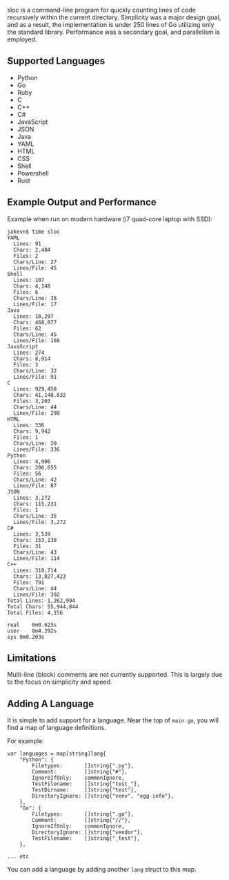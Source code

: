 sloc is a command-line program for quickly counting lines of code recursively within the current directory.
Simplicity was a major design goal, and as a result, the implementation is under 250 lines of Go utilizing only the 
standard library. Performance was a secondary goal, and parallelism is employed.

Supported Languages
---
* Python
* Go
* Ruby
* C
* C++
* C#
* JavaScript
* JSON
* Java
* YAML
* HTML
* CSS
* Shell
* Powershell
* Rust

Example Output and Performance
---
Example when run on modern hardware (i7 quad-core laptop with SSD):

```
jakevn$ time sloc
YAML
  Lines: 91
  Chars: 2,484
  Files: 2
  Chars/Line: 27
  Lines/File: 45
Shell
  Lines: 107
  Chars: 4,148
  Files: 6
  Chars/Line: 38
  Lines/File: 17
Java
  Lines: 10,297
  Chars: 468,077
  Files: 62
  Chars/Line: 45
  Lines/File: 166
JavaScript
  Lines: 274
  Chars: 8,914
  Files: 3
  Chars/Line: 32
  Lines/File: 91
C
  Lines: 929,458
  Chars: 41,148,832
  Files: 3,203
  Chars/Line: 44
  Lines/File: 290
HTML
  Lines: 336
  Chars: 9,942
  Files: 1
  Chars/Line: 29
  Lines/File: 336
Python
  Lines: 4,906
  Chars: 206,655
  Files: 56
  Chars/Line: 42
  Lines/File: 87
JSON
  Lines: 3,272
  Chars: 115,231
  Files: 1
  Chars/Line: 35
  Lines/File: 3,272
C#
  Lines: 3,539
  Chars: 153,138
  Files: 31
  Chars/Line: 43
  Lines/File: 114
C++
  Lines: 310,714
  Chars: 13,827,423
  Files: 791
  Chars/Line: 44
  Lines/File: 392
Total Lines: 1,262,994
Total Chars: 55,944,844
Total Files: 4,156

real	0m0.623s
user	0m4.292s
sys	0m0.203s
```

Limitations
---
Multi-line (block) comments are not currently supported. This is largely due to the focus on simplicity and speed.


Adding A Language
---
It is simple to add support for a language. Near the top of `main.go`, you will find a map of language definitions.

For example:

```
var languages = map[string]lang{
	"Python": {
		Filetypes:       []string{".py"},
		Comment:         []string{"#"},
		IgnoreIfOnly:    commonIgnore,
		TestFilename:    []string{"test_"},
		TestDirname:     []string{"test"},
		DirectoryIgnore: []string{"venv", "egg-info"},
	},
	"Go": {
		Filetypes:       []string{".go"},
		Comment:         []string{"//"},
		IgnoreIfOnly:    commonIgnore,
		DirectoryIgnore: []string{"vendor"},
		TestFilename:    []string{"_test"},
	},

... etc
```

You can add a language by adding another `lang` struct to this map.